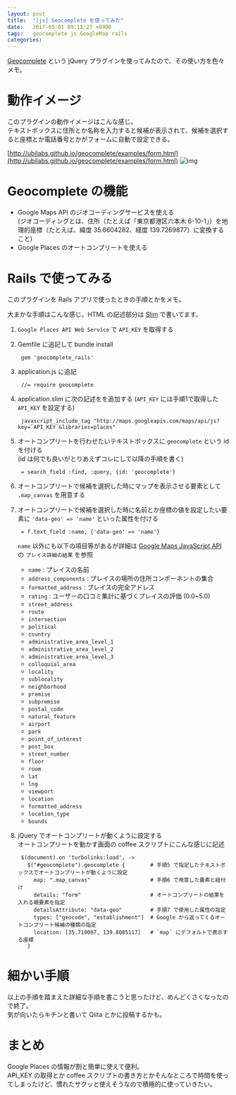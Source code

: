 ```yaml
---
layout: post
title:  "[js] Geocomplete を使ってみた"
date:   2017-05-01 09:11:27 +0900
tags:   geocomplete js GoogleMap rails
categories:
---
```


[Geocomplete](http://ubilabs.github.io/geocomplete/) という jQuery プラグインを使ってみたので、その使い方を色々メモ。  

# 動作イメージ

このプラグインの動作イメージはこんな感じ。  
テキストボックスに住所とか名称を入力すると候補が表示されて、候補を選択すると座標とか電話番号とかがフォームに自動で設定できる。

[http://ubilabs.github.io/geocomplete/examples/form.html](http://ubilabs.github.io/geocomplete/examples/form.html)
![img](https://lh3.googleusercontent.com/f61dJ3Jw8UvZDIGSCQ2EIZkn3c9wCCdgkvXGflN6FRaV9ZzbAs8CSMcN10AaSZnLcc511H9iz7cUm9khOnq3HAX7N50sRUTc6h4U5y53GOqAiIFkmI912bi-e8utww6guU5llctTi3n-wND1qmGZyqEql_ZJwR6RY1oTc9K4eERp8WSBc3zDx5KUC4gcr1pllTEKxxpucvciLYo0DuXxBsdk5HaUn5jtuKn55m6UG93e1IwNAHwmH7wuyBgPzLhxNmCMclR5nCBegKOD_LwILra-FK8hX8hysjsH2HUvfKs6lqLNe6Gtqfub4SjkCt2kd_z8qFi8J_yvYckqvHC4Ve1FmvDvR2mONPRTtFKhY-HjPA4R2z1xcMbeJelT9MmyKCpf9U4nETg2n68ryQ9t4h8YdZmQbvXzbOk2yVGEQuXQsZYPUTZ_fQmEsM1sZ3lFFXlNE3ZsKF5BAIGOphe7vSrU_d6m9uLP5uAWhT_7epk_SGlXLlaHFSwiqVVieeVMzyCRf_D_o0nWjPVmh16jXILJe0_BBBCP4H7h3mzIZNcDr92Pzvy2ZAgXS3qoCrHlMmNAH178Qf4w3Cwh8FS10S0C8VV45ey_ySKCJS0mepJ4ygUqiK3crMUxL2zdGH7JpeYsD8dkcRI1jJEH-fdmKGnnCobIl-FNzVOTxhFaaF8=w996-h824-no) 

# Geocomplete の機能

- Google Maps API のジオコーディングサービスを使える  
  (ジオコーディングとは、住所（たとえば「東京都港区六本木 6-10-1」）を地理的座標（たとえば、緯度 35.6604282、経度 139.7269877）に変換すること)
- Google Places のオートコンプリートを使える

# Rails で使ってみる

このプラグインを Rails アプリで使ったときの手順とかをメモ。

大まかな手順はこんな感じ。HTML の記述部分は [Slim](http://slim-lang.com/) で書いてます。

1. `Google Places API Web Service` で `API_KEY` を取得する
2. Gemfile に追記して bundle install

        gem 'geocomplete_rails'

3. application.js に追記

        //= require geocomplete

4. application.slim に次の記述をを追加する (`API_KEY` には手順1で取得した `API_KEY` を設定する)

        javascript_include_tag "http://maps.googleapis.com/maps/api/js?key=`API_KEY`&libraries=places"

5. オートコンプリートを行わせたいテキストボックスに `geocomplete` という id を付ける  
   (id は何でも良いがとりあえずコレにして以降の手順を書く)

        = search_field :find, :query, {id: 'geocomplete'}

6. オートコンプリートで候補を選択した時にマップを表示させる要素として `.map_canvas` を用意する
7. オートコンプリートで候補を選択した時に名前とか座標の値を設定したい要素に `'data-geo' => 'name'` といった属性を付ける  

        = f.text_field :name, {'data-geo' => 'name'}

   `name` 以外にも以下の項目等があるが詳細は [Google Maps JavaScript API](https://developers.google.com/maps/documentation/javascript/places#place_details_responses) の `プレイス詳細の結果` を参照

   - `name` : プレイスの名前
   - `address_components` : プレイスの場所の住所コンポーネントの集合
   - `formatted_address` : プレイスの完全アドレス
   - `rating` : ユーザーの口コミ集計に基づくプレイスの評価 (0.0~5.0)
   - `street_address`
   - `route`
   - `intersection`
   - `political`
   - `country`
   - `administrative_area_level_1`
   - `administrative_area_level_2`
   - `administrative_area_level_3`
   - `colloquial_area`
   - `locality`
   - `sublocality`
   - `neighborhood`
   - `premise`
   - `subpremise`
   - `postal_code`
   - `natural_feature`
   - `airport`
   - `park`
   - `point_of_interest`
   - `post_box`
   - `street_number`
   - `floor`
   - `room`
   - `lat`
   - `lng`
   - `viewport`
   - `location`
   - `formatted_address`
   - `location_type`
   - `bounds`

8. jQuery でオートコンプリートが動くように設定する  
   オートコンプリートを動かす画面の coffee スクリプトにこんな感じに記述

        $(document).on 'turbolinks:load', ->
          $("#geocomplete").geocomplete {        # 手順5 で指定したテキストボックスでオートコンプリートが動くように設定
            map: ".map_canvas"                   # 手順6 で用意した要素と紐付け
            details: "form"                      # オートコンプリートの結果を入れる親要素を指定
            detailsAttribute: "data-geo"         # 手順7 で使用した属性の指定
            types: ["geocode", "establishment"]  # Google から返ってくるオートコンプリート候補の種類の指定
            location: [35.710067, 139.8085117]   # `map` にデフォルトで表示する座標
          }

# 細かい手順

以上の手順を踏まえた詳細な手順を書こうと思ったけど、めんどくさくなったので終了。  
気が向いたらキチンと書いて Qiita とかに投稿するかも。

# まとめ

Google Places の情報が割と簡単に使えて便利。  
API_KEY の取得とか coffee スクリプトの書き方とかそんなところで時間を使ってしまったけど、慣れたサクッと使えそうなので積極的に使っていきたい。

